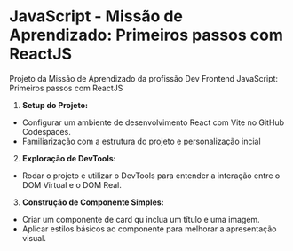 # JavaScript - Missão de Aprendizado: Primeiros passos com ReactJS
Projeto da Missão de Aprendizado da profissão Dev Frontend JavaScript: Primeiros passos com ReactJS

1. **Setup do Projeto:**
  - Configurar um ambiente de desenvolvimento React com Vite no GitHub Codespaces.
  - Familiarização com a estrutura do projeto e personalização incial

2. **Exploração de DevTools:**
  - Rodar o projeto e utilizar o DevTools para entender a interação entre o DOM Virtual e o DOM Real.

3. **Construção de Componente Simples:**
 - Criar um componente de card qu inclua um título e uma imagem.
 - Aplicar estilos básicos ao componente para melhorar a apresentação visual.
